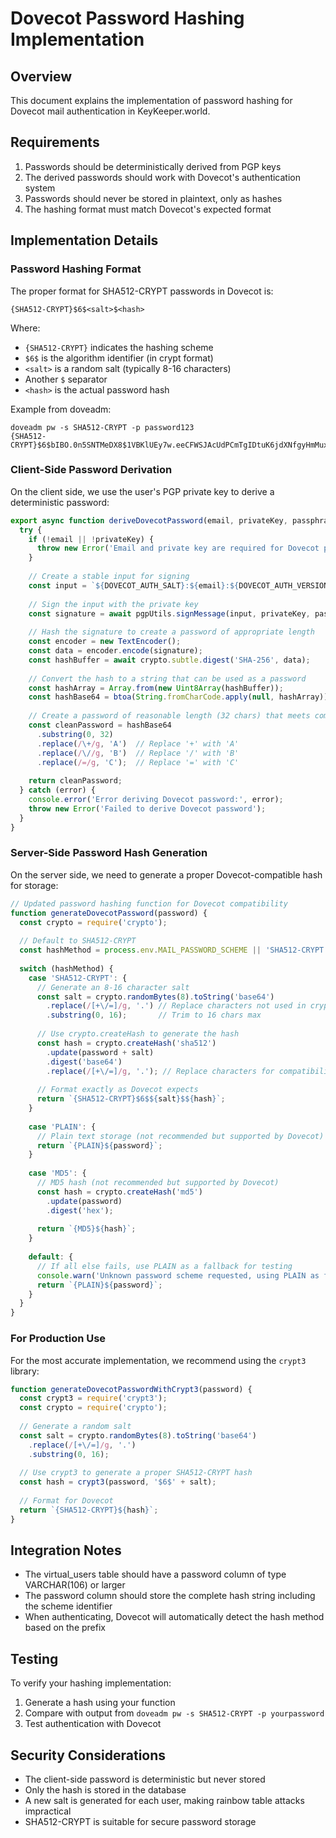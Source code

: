 # Dovecot Password Hashing Implementation

## Overview

This document explains the implementation of password hashing for Dovecot mail authentication in KeyKeeper.world.

## Requirements

1. Passwords should be deterministically derived from PGP keys
2. The derived passwords should work with Dovecot's authentication system
3. Passwords should never be stored in plaintext, only as hashes
4. The hashing format must match Dovecot's expected format

## Implementation Details

### Password Hashing Format

The proper format for SHA512-CRYPT passwords in Dovecot is:

```
{SHA512-CRYPT}$6$<salt>$<hash>
```

Where:
- `{SHA512-CRYPT}` indicates the hashing scheme
- `$6$` is the algorithm identifier (in crypt format)
- `<salt>` is a random salt (typically 8-16 characters)
- Another `$` separator
- `<hash>` is the actual password hash

Example from doveadm:
```
doveadm pw -s SHA512-CRYPT -p password123
{SHA512-CRYPT}$6$bIBO.0n5SNTMeDX8$1VBKlUEy7w.eeCFWSJAcUdPCmTgIDtuK6jdXNfgyHmMuxtoDApyW0BxGlDnqf4UBlO3GQ.TYJDvz7JHbfe3hA0
```

### Client-Side Password Derivation

On the client side, we use the user's PGP private key to derive a deterministic password:

```javascript
export async function deriveDovecotPassword(email, privateKey, passphrase = '') {
  try {
    if (!email || !privateKey) {
      throw new Error('Email and private key are required for Dovecot password derivation');
    }
    
    // Create a stable input for signing
    const input = `${DOVECOT_AUTH_SALT}:${email}:${DOVECOT_AUTH_VERSION}`;
    
    // Sign the input with the private key
    const signature = await pgpUtils.signMessage(input, privateKey, passphrase);
    
    // Hash the signature to create a password of appropriate length
    const encoder = new TextEncoder();
    const data = encoder.encode(signature);
    const hashBuffer = await crypto.subtle.digest('SHA-256', data);
    
    // Convert the hash to a string that can be used as a password
    const hashArray = Array.from(new Uint8Array(hashBuffer));
    const hashBase64 = btoa(String.fromCharCode.apply(null, hashArray));
    
    // Create a password of reasonable length (32 chars) that meets complexity requirements
    const cleanPassword = hashBase64
      .substring(0, 32)
      .replace(/\+/g, 'A')  // Replace '+' with 'A'
      .replace(/\//g, 'B')  // Replace '/' with 'B'
      .replace(/=/g, 'C');  // Replace '=' with 'C'
    
    return cleanPassword;
  } catch (error) {
    console.error('Error deriving Dovecot password:', error);
    throw new Error('Failed to derive Dovecot password');
  }
}
```

### Server-Side Password Hash Generation

On the server side, we need to generate a proper Dovecot-compatible hash for storage:

```javascript
// Updated password hashing function for Dovecot compatibility
function generateDovecotPassword(password) {
  const crypto = require('crypto');
  
  // Default to SHA512-CRYPT
  const hashMethod = process.env.MAIL_PASSWORD_SCHEME || 'SHA512-CRYPT';
  
  switch (hashMethod) {
    case 'SHA512-CRYPT': {
      // Generate an 8-16 character salt
      const salt = crypto.randomBytes(8).toString('base64')
        .replace(/[+\/=]/g, '.') // Replace characters not used in crypt salts
        .substring(0, 16);       // Trim to 16 chars max
      
      // Use crypto.createHash to generate the hash
      const hash = crypto.createHash('sha512')
        .update(password + salt)
        .digest('base64')
        .replace(/[+\/=]/g, '.'); // Replace characters for compatibility
      
      // Format exactly as Dovecot expects
      return `{SHA512-CRYPT}$6$${salt}$${hash}`;
    }
    
    case 'PLAIN': {
      // Plain text storage (not recommended but supported by Dovecot)
      return `{PLAIN}${password}`;
    }
    
    case 'MD5': {
      // MD5 hash (not recommended but supported by Dovecot)
      const hash = crypto.createHash('md5')
        .update(password)
        .digest('hex');
      
      return `{MD5}${hash}`;
    }
    
    default: {
      // If all else fails, use PLAIN as a fallback for testing
      console.warn('Unknown password scheme requested, using PLAIN as fallback');
      return `{PLAIN}${password}`;
    }
  }
}
```

### For Production Use

For the most accurate implementation, we recommend using the `crypt3` library:

```javascript
function generateDovecotPasswordWithCrypt3(password) {
  const crypt3 = require('crypt3');
  const crypto = require('crypto');
  
  // Generate a random salt
  const salt = crypto.randomBytes(8).toString('base64')
    .replace(/[+\/=]/g, '.')
    .substring(0, 16);
    
  // Use crypt3 to generate a proper SHA512-CRYPT hash
  const hash = crypt3(password, '$6$' + salt);
  
  // Format for Dovecot
  return `{SHA512-CRYPT}${hash}`;
}
```

## Integration Notes

- The virtual_users table should have a password column of type VARCHAR(106) or larger
- The password column should store the complete hash string including the scheme identifier
- When authenticating, Dovecot will automatically detect the hash method based on the prefix

## Testing

To verify your hashing implementation:

1. Generate a hash using your function
2. Compare with output from `doveadm pw -s SHA512-CRYPT -p yourpassword`
3. Test authentication with Dovecot

## Security Considerations

- The client-side password is deterministic but never stored
- Only the hash is stored in the database
- A new salt is generated for each user, making rainbow table attacks impractical
- SHA512-CRYPT is suitable for secure password storage